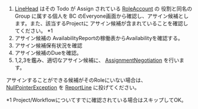 

1. [LineHead](/Workflow/Vertical/LineHead) はその Todo が Assign されている [RoleAccount](/Workflow/RoleAccount.md) の 役割と同名のGroup に属する個人を BC のEveryone画面から確認し、アサイン候補とします。また、該当するProjectに アサイン候補が含まれていることを確認してください。 *1
2. アサイン候補の AvailabilityReportの稼働表からAvailabilityを確認する。
3. アサイン候補保有状況を確認
4. アサイン候補のDueを確認。 
5. 1,2,3を鑑み、適切なアサイン候補に、 [AssignmentNegotiation](AssignmentNegotiation.md) を行います。

アサインすることができる候補がそのRoleにいない場合は、[NullPointerException](/OS/Patrol/NullPointerException.md) を [ReportLine](/Workflow/Vertical/ReportPath.md) に投げてください。

*1 Project/Workflowについてすでに確認されている場合はスキップしてOK。
